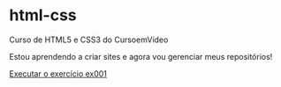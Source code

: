 # html-css
 Curso de HTML5 e CSS3 do CursoemVídeo

 Estou aprendendo a criar sites e agora vou gerenciar meus repositórios!

<a href="https://rafael-novaes.github.io/html-css/exercícios/ex001/index.html">Executar o exercício ex001 </a>


